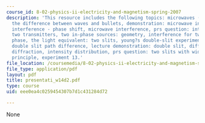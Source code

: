 ```yaml
---
course_id: 8-02-physics-ii-electricity-and-magnetism-spring-2007
description: 'This resource includes the following topics: microwaves (mw), interference:
  the difference between waves and bullets, demonstration: microwave interference,
  interference - phase shift, microwave interference, prs question: interference,
  two transmitters, two in-phase sources: geometry, interference for two sources in
  phase, the light equivalent: two slits, young?s double-slit experiment, prs question:
  double slit path difference, lecture demonstration: double slit, diffraction, single-slit
  diffraction, intensity distribution, prs question: two slits with width, babinet?s
  principle, experiment 13.'
file_location: /coursemedia/8-02-physics-ii-electricity-and-magnetism-spring-2007/eee0ea4c0259454307b7d1c431284d72_presentati_w14d2.pdf
file_type: application/pdf
layout: pdf
title: presentati_w14d2.pdf
type: course
uid: eee0ea4c0259454307b7d1c431284d72

---
```

None
